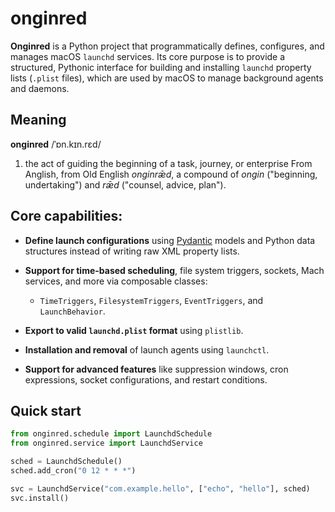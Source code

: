 # onginred

**Onginred** is a Python project that programmatically defines, configures, and manages macOS `launchd` services. Its core purpose is to provide a structured, Pythonic interface for building and installing `launchd` property lists (`.plist` files), which are used by macOS to manage background agents and daemons.

## Meaning 
  **onginred** /ˈɒn.kɪn.rɛd/
  1. the act of guiding the beginning of a task, journey, or enterprise
  From Anglish, from Old English *onginrǣd*, a compound of *ongin* ("beginning, undertaking") and *rǣd* ("counsel, advice, plan").

## Core capabilities:

* **Define launch configurations** using [Pydantic](https://docs.pydantic.dev/) models and Python data structures instead of writing raw XML property lists.
* **Support for time-based scheduling**, file system triggers, sockets, Mach services, and more via composable classes:

  * `TimeTriggers`, `FilesystemTriggers`, `EventTriggers`, and `LaunchBehavior`.
* **Export to valid `launchd.plist` format** using `plistlib`.
* **Installation and removal** of launch agents using `launchctl`.
* **Support for advanced features** like suppression windows, cron expressions, socket configurations, and restart conditions.

## Quick start

```python
from onginred.schedule import LaunchdSchedule
from onginred.service import LaunchdService

sched = LaunchdSchedule()
sched.add_cron("0 12 * * *")

svc = LaunchdService("com.example.hello", ["echo", "hello"], sched)
svc.install()
```
